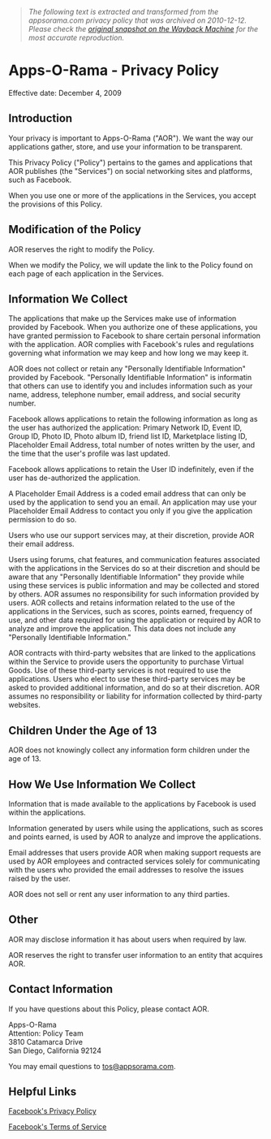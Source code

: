 > *The following text is extracted and transformed from the appsorama.com privacy policy that was archived on 2010-12-12. Please check the [original snapshot on the Wayback Machine](https://web.archive.org/web/20101212022017id_/http%3A//appsorama.com/privacy) for the most accurate reproduction.*

# Apps-O-Rama - Privacy Policy

Effective date: December 4, 2009

## Introduction

Your privacy is important to Apps-O-Rama ("AOR"). We want the way our applications gather, store, and use your information to be transparent.

This Privacy Policy ("Policy") pertains to the games and applications that AOR publishes (the "Services") on social networking sites and platforms, such as Facebook.

When you use one or more of the applications in the Services, you accept the provisions of this Policy.

## Modification of the Policy

AOR reserves the right to modify the Policy.

When we modify the Policy, we will update the link to the Policy found on each page of each application in the Services.

## Information We Collect

The applications that make up the Services make use of information provided by Facebook. When you authorize one of these applications, you have granted permission to Facebook to share certain personal information with the application. AOR complies with Facebook's rules and regulations governing what information we may keep and how long we may keep it.

AOR does not collect or retain any "Personally Identifiable Information" provided by Facebook. "Personally Identifiable Information" is informatin that others can use to identify you and includes information such as your name, address, telephone number, email address, and social security number.

Facebook allows applications to retain the following information as long as the user has authorized the application: Primary Network ID, Event ID, Group ID, Photo ID, Photo album ID, friend list ID, Marketplace listing ID, Placeholder Email Address, total number of notes written by the user, and the time that the user's profile was last updated.

Facebook allows applications to retain the User ID indefinitely, even if the user has de-authorized the application.

A Placeholder Email Address is a coded email address that can only be used by the application to send you an email. An application may use your Placeholder Email Address to contact you only if you give the application permission to do so.

Users who use our support services may, at their discretion, provide AOR their email address. 

Users using forums, chat features, and communication features associated with the applications in the Services do so at their discretion and should be aware that any "Personally Identifiable Information" they provide while using these services is public information and may be collected and stored by others. AOR assumes no responsibility for such information provided by users. AOR collects and retains information related to the use of the applications in the Services, such as scores, points earned, frequency of use, and other data required for using the application or required by AOR to analyze and improve the application. This data does not include any "Personally Identifiable Information."

AOR contracts with third-party websites that are linked to the applications within the Service to provide users the opportunity to purchase Virtual Goods. Use of these third-party services is not required to use the applications. Users who elect to use these third-party services may be asked to provided additional information, and do so at their discretion. AOR assumes no responsibility or liability for information collected by third-party websites.

## Children Under the Age of 13

AOR does not knowingly collect any information form children under the age of 13.

## How We Use Information We Collect

Information that is made available to the applications by Facebook is used within the applications. 

Information generated by users while using the applications, such as scores and points earned, is used by AOR to analyze and improve the applications. 

Email addresses that users provide AOR when making support requests are used by AOR employees and contracted services solely for communicating with the users who provided the email addresses to resolve the issues raised by the user. 

AOR does not sell or rent any user information to any third parties.

## Other

AOR may disclose information it has about users when required by law.

AOR reserves the right to transfer user information to an entity that acquires AOR.

## Contact Information

If you have questions about this Policy, please contact AOR.

Apps-O-Rama  
Attention: Policy Team  
3810 Catamarca Drive  
San Diego, California 92124

You may email questions to [tos@appsorama.com](mailto:tos@appsorama.com).

## Helpful Links

[Facebook's Privacy Policy](http://www.facebook.com/policy.php)

[Facebook's Terms of Service](http://www.facebook.com/terms.php)
